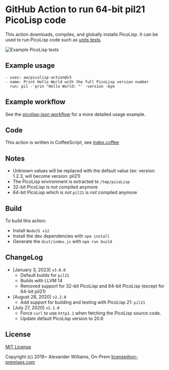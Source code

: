 # GitHub Action to run 64-bit pil21 PicoLisp code

This action downloads, compiles, and globally installs PicoLisp.
It can be used to run PicoLisp code such as [units tests](https://github.com/aw/picolisp-unit).

![Example PicoLisp tests](https://user-images.githubusercontent.com/153401/70022112-e4695580-158a-11ea-886d-0db01dbe7a66.png)

## Example usage

```
- uses: aw/picolisp-action@v3
- name: Print Hello World with the full PicoLisp version number
  run: pil -'prin "Hello World: "' -version -bye
```

## Example workflow

See the [picolisp-json workflow](https://github.com/aw/picolisp-json/blob/master/.github/workflows/main.yml) for a more detailed usage example.

## Code

This action is written in CoffeeScript, see [index.coffee](index.coffee)

## Notes

* Unknown values will be replaced with the default value (ex: version: 1.2.3, will become version: pil21)
* The PicoLisp environment is extracted to `/tmp/picoLisp`
* 32-bit PicoLisp is _not_ compiled anymore
* 64-bit PicoLisp which is _not_ `pil21` is _not_ compiled anymore

## Build

To build this action:

* Install `NodeJS v12`
* Install the dev dependencies with `npm install`
* Generate the `dist/index.js` with `npm run build`

## ChangeLog

* [January 3, 2023] `v3.0.0`
  - Default builds for `pil21`
  - Builds with LLVM 14
  - Removed support for 32-bit PicoLisp and 64-bit PicoLisp (except for 64-bit pil21)
* [August 28, 2020] `v2.2.0`
  - Add support for building and testing with PicoLisp 21: `pil21`
* [July 27, 2020] `v2.1.0`
  - Force `curl` to use `http1.1` when fetching the PicoLisp source code.
  - Update default PicoLisp version to 20.6

## License

[MIT License](LICENSE)

Copyright (c) 2019~ Alexander Williams, On-Prem <license@on-premises.com>
